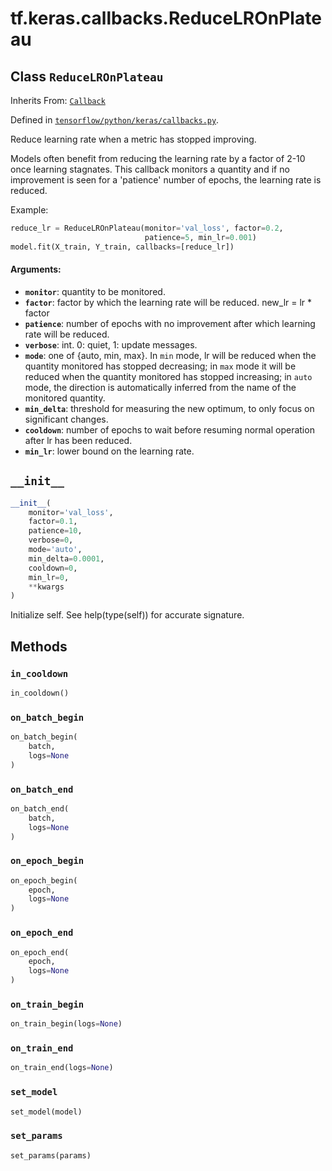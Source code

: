 <div itemscope itemtype="http://developers.google.com/ReferenceObject">
<meta itemprop="name" content="tf.keras.callbacks.ReduceLROnPlateau" />
<meta itemprop="path" content="Stable" />
<meta itemprop="property" content="__init__"/>
<meta itemprop="property" content="in_cooldown"/>
<meta itemprop="property" content="on_batch_begin"/>
<meta itemprop="property" content="on_batch_end"/>
<meta itemprop="property" content="on_epoch_begin"/>
<meta itemprop="property" content="on_epoch_end"/>
<meta itemprop="property" content="on_train_begin"/>
<meta itemprop="property" content="on_train_end"/>
<meta itemprop="property" content="set_model"/>
<meta itemprop="property" content="set_params"/>
</div>

# tf.keras.callbacks.ReduceLROnPlateau

## Class `ReduceLROnPlateau`

Inherits From: [`Callback`](../../../tf/keras/callbacks/Callback.md)



Defined in [`tensorflow/python/keras/callbacks.py`](https://www.tensorflow.org/code/tensorflow/python/keras/callbacks.py).

Reduce learning rate when a metric has stopped improving.

Models often benefit from reducing the learning rate by a factor
of 2-10 once learning stagnates. This callback monitors a
quantity and if no improvement is seen for a 'patience' number
of epochs, the learning rate is reduced.

Example:

```python
reduce_lr = ReduceLROnPlateau(monitor='val_loss', factor=0.2,
                              patience=5, min_lr=0.001)
model.fit(X_train, Y_train, callbacks=[reduce_lr])
```

#### Arguments:

* <b>`monitor`</b>: quantity to be monitored.
* <b>`factor`</b>: factor by which the learning rate will
        be reduced. new_lr = lr * factor
* <b>`patience`</b>: number of epochs with no improvement
        after which learning rate will be reduced.
* <b>`verbose`</b>: int. 0: quiet, 1: update messages.
* <b>`mode`</b>: one of {auto, min, max}. In `min` mode,
        lr will be reduced when the quantity
        monitored has stopped decreasing; in `max`
        mode it will be reduced when the quantity
        monitored has stopped increasing; in `auto`
        mode, the direction is automatically inferred
        from the name of the monitored quantity.
* <b>`min_delta`</b>: threshold for measuring the new optimum,
        to only focus on significant changes.
* <b>`cooldown`</b>: number of epochs to wait before resuming
        normal operation after lr has been reduced.
* <b>`min_lr`</b>: lower bound on the learning rate.

<h2 id="__init__"><code>__init__</code></h2>

``` python
__init__(
    monitor='val_loss',
    factor=0.1,
    patience=10,
    verbose=0,
    mode='auto',
    min_delta=0.0001,
    cooldown=0,
    min_lr=0,
    **kwargs
)
```

Initialize self.  See help(type(self)) for accurate signature.



## Methods

<h3 id="in_cooldown"><code>in_cooldown</code></h3>

``` python
in_cooldown()
```



<h3 id="on_batch_begin"><code>on_batch_begin</code></h3>

``` python
on_batch_begin(
    batch,
    logs=None
)
```



<h3 id="on_batch_end"><code>on_batch_end</code></h3>

``` python
on_batch_end(
    batch,
    logs=None
)
```



<h3 id="on_epoch_begin"><code>on_epoch_begin</code></h3>

``` python
on_epoch_begin(
    epoch,
    logs=None
)
```



<h3 id="on_epoch_end"><code>on_epoch_end</code></h3>

``` python
on_epoch_end(
    epoch,
    logs=None
)
```



<h3 id="on_train_begin"><code>on_train_begin</code></h3>

``` python
on_train_begin(logs=None)
```



<h3 id="on_train_end"><code>on_train_end</code></h3>

``` python
on_train_end(logs=None)
```



<h3 id="set_model"><code>set_model</code></h3>

``` python
set_model(model)
```



<h3 id="set_params"><code>set_params</code></h3>

``` python
set_params(params)
```





